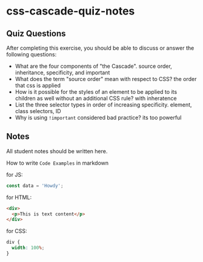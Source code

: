 # css-cascade-quiz-notes

## Quiz Questions

After completing this exercise, you should be able to discuss or answer the following questions:

- What are the four components of "the Cascade".
  source order, inheritance, specificity, and important
- What does the term "source order" mean with respect to CSS?
  the order that css is applied
- How is it possible for the styles of an element to be applied to its children as well without an additional CSS rule?
  with inheratence
- List the three selector types in order of increasing specificity.
  element, class selectors, ID
- Why is using `!important` considered bad practice?
  its too powerful

## Notes

All student notes should be written here.

How to write `Code Examples` in markdown

for JS:

```javascript
const data = 'Howdy';
```

for HTML:

```html
<div>
  <p>This is text content</p>
</div>
```

for CSS:

```css
div {
  width: 100%;
}
```

